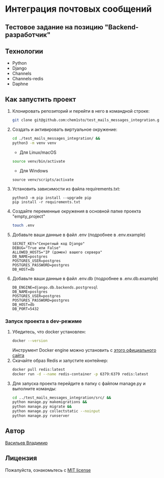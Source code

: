 # Интеграция почтовых сообщений
## Тестовое задание на позицию "Backend-разработчик"

## Технологии

- Python
- Django
- Channels
- Channels-redis
- Daphne

## Как запустить проект

1. Клонировать репозиторий и перейти в него в командной строке:
    ```bash
    git clone git@github.com:chem1sto/test_mails_messages_integration.git
    ```
2. Создать и активировать виртуальное окружение:
    ```bash
    cd ./test_mails_messages_integration/ &&
    python3 -m venv venv
    ```
    * Для Linux/macOS
    ```bash
    source venv/bin/activate
    ```
    * Для Windows
    ```shell
    source venv/scripts/activate
    ```
3. Установить зависимости из файла requirements.txt:
   ```
   python3 -m pip install --upgrade pip
   pip install -r requirements.txt
   ```
4. Создайте переменные окружения в основной папке проекта "empty_project"
    ```bash
    touch .env
    ```
5. Добавьте ваши данные в файл .env (подробнее в .env.example)
    ```
    SECRET_KEY="Секретный код Django"
    DEBUG="True или False"
    ALLOWED_HOSTS="IP (домен) вашего сервера"
    DB_NAME=postgres
    POSTGRES_USER=postgres
    POSTGRES_PASSWORD=postgres
    DB_HOST=db
    ```
6. Добавьте ваши данные в файл .env.db (подробнее в .env.db.example)
    ```
    DB_ENGINE=django.db.backends.postgresql
    DB_NAME=postgres
    POSTGRES_USER=postgres
    POSTGRES_PASSWORD=postgres
    DB_HOST=db
    DB_PORT=5432
    ```

### Запуск проекта в dev-режиме
1. Убедитесь, что docker установлен:
    ```bash
   docker --version
    ```
    Инструмент Docker engine можно установить с [этого официального сайта](https://docs.docker.com/engine/install/)
2. Скачайте образ Redis и запустите контейнер:
   ```bash
   docker pull redis:latest
   docker run -d --name redis-container -p 6379:6379 redis:latest
   ```
3. Для запуска проекта перейдите в папку с файлом manage.py и выполните команды:
   ```bash
   cd ../test_mails_messages_integration/src/ &&
   python manage.py makemigrations &&
   python manage.py migrate &&
   python manage.py collectstatic --noinput
   python manage.py runserver
   ```

## Автор

[Васильев Владимир](https://github.com/chem1sto)

## Лицензия

Пожалуйста, ознакомьтесь с [MIT license](https://github.com/chem1sto/test_mails_messages_integration?tab=MIT-1-ov-file)
